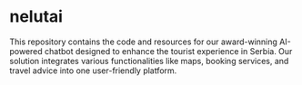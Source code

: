# nelutai
This repository contains the code and resources for our award-winning AI-powered chatbot designed to enhance the tourist experience in Serbia. Our solution integrates various functionalities like maps, booking services, and travel advice into one user-friendly platform.
